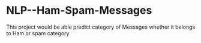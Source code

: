 # NLP--Ham-Spam-Messages
This project would be able predict category of Messages whether it belongs to Ham or spam category

